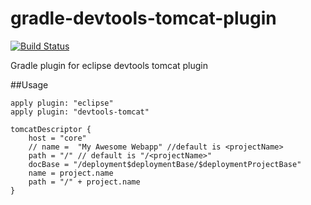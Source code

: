 gradle-devtools-tomcat-plugin
=============================

[![Build Status](https://travis-ci.org/signal7/gradle-devtools-tomcat-plugin.png)](https://travis-ci.org/signal7/gradle-devtools-tomcat-plugin)

Gradle plugin for eclipse devtools tomcat plugin



##Usage

	apply plugin: "eclipse"
	apply plugin: "devtools-tomcat"
	
	tomcatDescriptor {
		host = "core"
		// name =  "My Awesome Webapp" //default is <projectName>
		path = "/" // default is "/<projectName>"
		docBase = "/deployment$deploymentBase/$deploymentProjectBase"
		name = project.name
		path = "/" + project.name
	}
	
